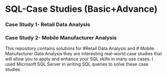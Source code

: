 # SQL-Case Studies (Basic+Advance)

### Case Study 1- Retail Data Analysis
### Case Study 2- Mobile Manufacturer Analysis
This repository contains solutions for #Retail Data Analysis and # Mobile Manufacturer Data Analysis they are interesting real-world case studies that will allow you to apply and enhance your SQL skills in many use cases. I used Microsoft SQL Server in writing SQL queries to solve these case studies.
